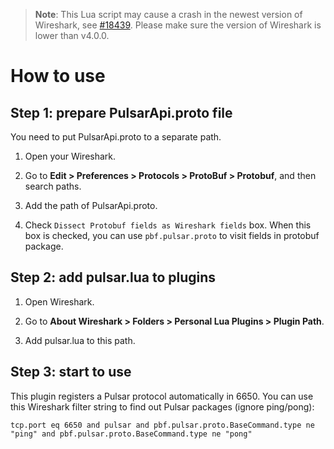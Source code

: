 <!--

    Licensed to the Apache Software Foundation (ASF) under one
    or more contributor license agreements.  See the NOTICE file
    distributed with this work for additional information
    regarding copyright ownership.  The ASF licenses this file
    to you under the Apache License, Version 2.0 (the
    "License"); you may not use this file except in compliance
    with the License.  You may obtain a copy of the License at

      http://www.apache.org/licenses/LICENSE-2.0

    Unless required by applicable law or agreed to in writing,
    software distributed under the License is distributed on an
    "AS IS" BASIS, WITHOUT WARRANTIES OR CONDITIONS OF ANY
    KIND, either express or implied.  See the License for the
    specific language governing permissions and limitations
    under the License.

-->

> **Note**: This Lua script may cause a crash in the newest version of Wireshark, see [#18439](https://github.com/apache/pulsar/issues/18439). Please make sure the version of Wireshark is lower than v4.0.0.

# How to use 

## Step 1: prepare PulsarApi.proto file
You need to put PulsarApi.proto to a separate path.

1. Open your Wireshark.

2. Go to **Edit > Preferences > Protocols > ProtoBuf > Protobuf**, and then search paths.

3. Add the path of PulsarApi.proto.

4. Check `Dissect Protobuf fields as Wireshark fields` box. When this box is checked, 
you can use `pbf.pulsar.proto` to visit fields in protobuf package.  

## Step 2: add pulsar.lua to plugins

1. Open Wireshark.

2. Go to **About Wireshark > Folders > Personal Lua Plugins > Plugin Path**.

3. Add pulsar.lua to this path.

## Step 3: start to use

This plugin registers a Pulsar protocol automatically in 6650. You can use this Wireshark filter string to find out Pulsar packages (ignore ping/pong):

```
tcp.port eq 6650 and pulsar and pbf.pulsar.proto.BaseCommand.type ne "ping" and pbf.pulsar.proto.BaseCommand.type ne "pong"
```
